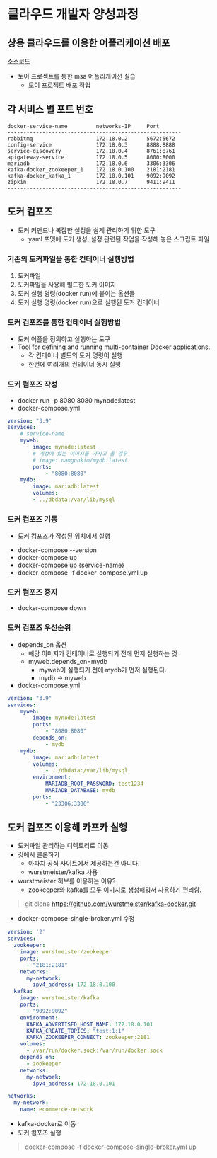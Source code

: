 # 클라우드 개발자 양성과정

## 상용 클라우드를 이용한 어플리케이션 배포
[소스코드](https://github.com/namgonkim/msa-ecommerce-tmax)
* 토이 프로젝트를 통한 msa 어플리케이션 실습
    * 토이 프로젝트 배포 작업

## 각 서비스 별 포트 번호
```
docker-service-name         networks-IP     Port
-------------------------------------------------------
rabbitmq                    172.18.0.2      5672:5672
config-service              172.18.0.3      8888:8888
service-discovery           172.18.0.4      8761:8761
apigateway-service          172.18.0.5      8000:8000
mariadb                     172.18.0.6      3306:3306
kafka-docker_zookeeper_1    172.18.0.100    2181:2181
kafka-docker_kafka_1        172.18.0.101    9092:9092
zipkin                      172.18.0.7      9411:9411
-------------------------------------------------------
```

## 도커 컴포즈
* 도커 커맨드나 복잡한 설정을 쉽게 관리하기 위한 도구
    - yaml 포맷에 도커 생성, 설정 관련된 작업을 작성해 놓은 스크립트 파일

### 기존의 도커파일을 통한 컨테이너 실행방법
1. 도커파일
2. 도커파일을 사용해 빌드한 도커 이미지
3. 도커 실행 명령(docker run)에 붙이는 옵션들
4. 도커 실행 명령(docker run)으로 실행된 도커 컨테이너

### 도커 컴포즈를 통한 컨테이너 실행방법
* 도커 어플을 정의하고 실행하는 도구
* Tool for defining and running multi-container Docker applications.
    * 각 컨테이너 별도의 도커 명령어 실행
    * 한번에 여러개의 컨테이너 동시 실행

### 도커 컴포즈 작성
* docker run -p 8080:8080 mynode:latest
* docker-compose.yml
```yml
version: "3.9"
services:
    # service-name
    myweb:
        image: mynode:latest
        # 계정에 있는 이미지를 가지고 올 경우
        # image: namgonkim/mydb:latest
        ports:
            - "8080:8080"
    mydb:
        image: mariadb:latest
        volumes: 
        - ../dbdata:/var/lib/mysql
```
### 도커 컴포즈 기동
- 도커 컴포즈가 작성된 위치에서 실행
* docker-compose --version
* docker-compose up 
* docker-compose up {service-name}
* docker-compose -f docker-compose.yml up

### 도커 컴포즈 중지
* docker-compose down

### 도커 컴포즈 우선순위
* depends_on 옵션
    - 해당 이미지가 컨테이너로 실행되기 전에 먼저 실행하는 것
    - myweb.depends_on=mydb
        - myweb이 실행되기 전에 mydb가 먼저 실행된다.
        - mydb -> myweb
* docker-compose.yml
```yml
version: "3.9"
services:
    myweb:
        image: mynode:latest
        ports:
            - "8080:8080"  
        depends_on: 
            - mydb
    mydb:
        image: mariadb:latest
        volumes: 
            - ../dbdata:/var/lib/mysql     
        environment: 
            MARIADB_ROOT_PASSWORD: test1234
            MARIADB_DATABASE: mydb   
        ports:
            - "23306:3306"
```

## 도커 컴포즈 이용해 카프카 실행
* 도커파일 관리하는 디렉토리로 이동
* 깃에서 클론하기
    - 아파치 공식 사이트에서 제공하는건 아니다.
    - wurstmeister/kafka 사용
* wurstmeister 허브를 이용하는 이유?
    - zookeeper와 kafka를 모두 이미지로 생성해둬서 사용하기 편리함.
> git clone https://github.com/wurstmeister/kafka-docker.git

* docker-compose-single-broker.yml 수정
```yml
version: '2'
services:
  zookeeper:
    image: wurstmeister/zookeeper
    ports:
      - "2181:2181"
    networks:
      my-network:
        ipv4_address: 172.18.0.100
  kafka:
    image: wurstmeister/kafka
    ports:
      - "9092:9092"
    environment:
      KAFKA_ADVERTISED_HOST_NAME: 172.18.0.101
      KAFKA_CREATE_TOPICS: "test:1:1"
      KAFKA_ZOOKEEPER_CONNECT: zookeeper:2181
    volumes:
      - /var/run/docker.sock:/var/run/docker.sock
    depends_on: 
      - zookeeper
    networks:
      my-network:
        ipv4_address: 172.18.0.101

networks: 
  my-network:
    name: ecommerce-network
```
* kafka-docker로 이동
* 도커 컴포즈 실행
> docker-compose -f docker-compose-single-broker.yml up